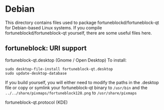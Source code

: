 
Debian
====================
This directory contains files used to package fortuneblockd/fortuneblock-qt
for Debian-based Linux systems. If you compile fortuneblockd/fortuneblock-qt yourself, there are some useful files here.

## fortuneblock: URI support ##


fortuneblock-qt.desktop  (Gnome / Open Desktop)
To install:

	sudo desktop-file-install fortuneblock-qt.desktop
	sudo update-desktop-database

If you build yourself, you will either need to modify the paths in
the .desktop file or copy or symlink your fortuneblock-qt binary to `/usr/bin`
and the `../../share/pixmaps/fortuneblock128.png` to `/usr/share/pixmaps`

fortuneblock-qt.protocol (KDE)

